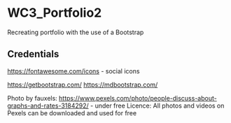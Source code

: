 # WC3_Portfolio2
Recreating portfolio with the use of a Bootstrap








## Credentials 
https://fontawesome.com/icons - social icons

https://getbootstrap.com/
https://mdbootstrap.com/

Photo by fauxels: https://www.pexels.com/photo/people-discuss-about-graphs-and-rates-3184292/ - under free Licence: 
All photos and videos on Pexels can be downloaded and used for free
